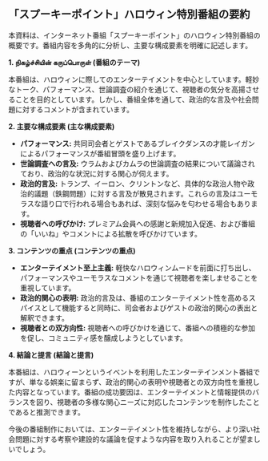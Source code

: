 ## 「スプーキーポイント」ハロウィン特別番組の要約

本資料は、インターネット番組「スプーキーポイント」のハロウィン特別番組の概要です。番組内容を多角的に分析し、主要な構成要素を明確に記述します。

**1.  நிகழ்ச்சியின் கருப்பொருள் (番組のテーマ)**

本番組は、ハロウィンに際してのエンターテイメントを中心としています。軽妙なトーク、パフォーマンス、世論調査の紹介を通じて、視聴者の気分を高揚させることを目的としています。しかし、番組全体を通して、政治的な言及や社会問題に対するコメントが含まれています。

**2. 主要な構成要素 (主な構成要素)**

*   **パフォーマンス:** 共同司会者とゲストであるブレイクダンスの才能レイガンによるパフォーマンスが番組冒頭を盛り上げます。
*   **世論調査への言及:** ウラムおよびカムラの世論調査の結果について議論されており、政治的な状況に対する関心が伺えます。
*   **政治的言及:** トランプ、イーロン、クリントンなど、具体的な政治人物や政治的議題（鉄鋼問題）に対する言及が散見されます。これらの言及はユーモラスな語り口で行われる場合もあれば、深刻な悩みを匂わせる場合もあります。
*   **視聴者への呼びかけ:** プレミアム会員への感謝と新規加入促進、および番組の「いいね」やコメントによる拡散を呼びかけています。

**3. コンテンツの重点 (コンテンツの重点)**

*   **エンターテイメント至上主義:** 軽快なハロウィンムードを前面に打ち出し、パフォーマンスやユーモラスなコメントを通じて視聴者を楽しませることを重視しています。
*   **政治的関心の表明:** 政治的言及は、番組のエンターテイメント性を高めるスパイスとして機能すると同時に、司会者およびゲストの政治的関心の表出と解釈できます。
*   **視聴者との双方向性:** 視聴者への呼びかけを通じて、番組への積極的な参加を促し、コミュニティ感を醸成しようとしています。

**4. 結論と提言 (結論と提言)**

本番組は、ハロウィーンというイベントを利用したエンターテインメント番組ですが、単なる娯楽に留まらず、政治的関心の表明や視聴者との双方向性を重視した内容となっています。番組の成功要因は、エンターテイメントと情報提供のバランスを図り、視聴者の多様な関心ニーズに対応したコンテンツを制作したことであると推測できます。

今後の番組制作においては、エンターテイメント性を維持しながら、より深い社会問題に対する考察や建設的な議論を促すような内容を取り入れることが望ましいでしょう。